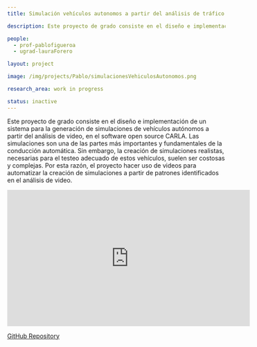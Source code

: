 ```yaml
---
title: Simulación vehículos autonomos a partir del análisis de tráfico en Bogotá

description: Este proyecto de grado consiste en el diseño e implementación de un sistema para la generación de simulaciones de vehículos autónomos a partir del análisis de video, en el software open source CARLA. Las simulaciones son una de las partes más importantes y fundamentales de la conducción automática. Sin embargo, la creación de simulaciones realistas, necesarias para el testeo adecuado de estos vehículos, suelen ser costosas y complejas. Por esta razón, el proyecto hacer uso de videos para automatizar la creación de simulaciones a partir de patrones identificados en el análisis de video.

people:
  - prof-pablofigueroa
  - ugrad-lauraForero

layout: project

image: /img/projects/Pablo/simulacionesVehiculosAutonomos.png

research_area: work in progress

status: inactive
---
```


Este proyecto de grado consiste en el diseño e implementación de un sistema para la generación de simulaciones de vehículos autónomos a partir del análisis de video, en el software open source CARLA. Las simulaciones son una de las partes más importantes y fundamentales de la conducción automática. Sin embargo, la creación de simulaciones realistas, necesarias para el testeo adecuado de estos vehículos, suelen ser costosas y complejas. Por esta razón, el proyecto hacer uso de videos para automatizar la creación de simulaciones a partir de patrones identificados en el análisis de video.

<center>
  <iframe width="560" height="315" src="https://www.youtube.com/embed/GFKQv1j6vpQ" title="YouTube video player" frameborder="0" allow="accelerometer; autoplay; clipboard-write; encrypted-media; gyroscope; picture-in-picture" allowfullscreen></iframe>
</center>

[GitHub Repository](https://github.com/Lala341/SimulationCARLA)

